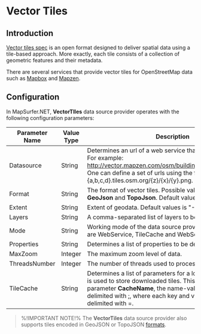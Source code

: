# Vector Tiles

## Introduction

[Vector tiles spec](https://github.com/mapbox/vector-tile-spec) is an open format designed to deliver spatial data using a tile-based approach. More exactly, each tile consists of a collection of geometric features and their metadata. 

There are several services that provide vector tiles for OpenStreetMap data such as [Mapbox](https://www.mapbox.com/developers/vector-tiles/) and [Mapzen](https://github.com/mapzen/vector-datasource/wiki/Mapzen-Vector-Tile-Service).


## Configuration

In MapSurfer.NET, **VectorTIles** data source provider operates with the following configuration parameters:

Parameter Name | Value Type | Description | Required
------------ | ------------- | ------------- | -------------
Datasource | String | Determines an url of a web service that delivers vector tiles. For example: http://vector.mapzen.com/osm/buildings/{z}/{x}/{y}.mapbox.  One can define a set of urls using the following template: {a,b,c,d}.tiles.osm.org/{z}/{x}/{y}.png. | Yes
Format | String | The format of vector tiles. Possible values are     **Protobuf**, **GeoJson** and **TopoJson**. Default value is Protobuf| No
Extent | String | Extent of geodata. Default values is "-180, -89, 180, 89". | No
Layers | String | A comma-separated list of layers to be fetched from tiles. | No
Mode | String | Working mode of the data source provider. Possible values are     WebService, TileCache and WebServiceAndTileCache | No
Properties | String | Determines a list of properties to be decoded.| No
MaxZoom | Integer | The maximum zoom level of data. | No
ThreadsNumber | Integer | The number of threads used to process data. | No
TileCache | String | Determines a list of parameters for a local [tile cache](usermanual/tile_caching/index) which is used to store downloaded tiles. This list must contain parameter **CacheName**, the name-value pairs must be delimited with $;$, where each key and value pair must be delimited with $=$. | No


> %!IMPORTANT NOTE!% The **VectorTiles** data source provider also supports tiles encoded in GeoJSON or TopoJSON [formats](https://github.com/mapzen/vector-datasource/wiki/Mapzen-Vector-Tile-Service#formats).


